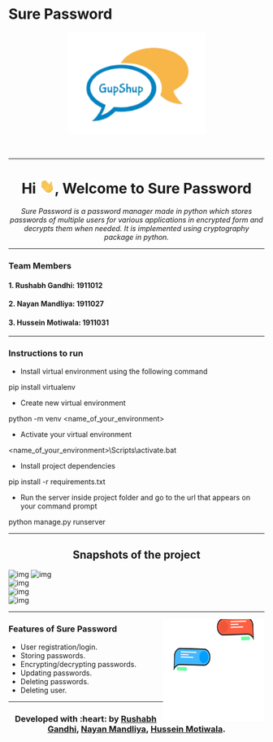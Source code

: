 # Sure Password

<p align="center">
  <img src="https://github.com/kashish1211/GUPSHUP/blob/master/gupshup/blog/static/blog/LOGO_PNG.png" height="200"/>
</p>
<br>


<hr>
<h1 align="center">Hi <img src="https://raw.githubusercontent.com/ABSphreak/ABSphreak/master/gifs/Hi.gif" width="30px">, Welcome to Sure Password </h1>






<p align="center">
  <em>
    Sure Password is a password manager made in python which stores passwords of multiple users for various applications in encrypted form and decrypts them when needed. It is implemented using cryptography package in python. 
 
  </em> 

</p>

  
 ---
 
 ### Team Members
 #### 1. Rushabh Gandhi: 1911012
 #### 2. Nayan Mandliya: 1911027
 #### 3. Hussein Motiwala: 1911031
 
---
 
 ### Instructions to run
 * Install virtual environment using the following command
 
 pip install virtualenv

* Create new virtual environment

python -m venv <name_of_your_environment>

* Activate your virtual environment

<name_of_your_environment>\Scripts\activate.bat

* Install project dependencies

pip install -r requirements.txt

* Run the server inside project folder and go to the url that appears on your command prompt

python manage.py runserver

 
---
<h2 align="center">
Snapshots of the project
</h2>
  
![img](Screenshots/ss1.PNG)
![img](Screenshots/ss2.PNG)  
![img](Screenshots/ss3.PNG)  
![img](Screenshots/ss4.PNG)  
![img](Screenshots/ss5.PNG)  

---

<img align="right" width=200px height=200px alt="side_sticker" src="https://github.com/kashish1211/GUPSHUP/blob/master/Screenshots/giphchat.gif" />

### Features of Sure Password
* User registration/login. 
* Storing passwords. 
* Encrypting/decrypting passwords. 
* Updating passwords. 
* Deleting passwords. 
* Deleting user.

---
<h3 align="center"><b>Developed with :heart: by <a href="https://github.com/rushabhgandhi13">Rushabh Gandhi</a>, <a href="https://github.com/nixen2802">Nayan Mandliya</a>, <a href="https://github.com/hussein-hub">Hussein Motiwala</a>.</b></h1>
